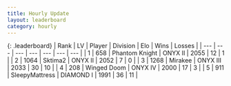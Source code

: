 ```yaml
---
title: Hourly Update
layout: leaderboard
category: hourly
---
```


{: .leaderboard}
| Rank | LV | Player | Division | Elo | Wins | Losses |
| --- | --- | --- | --- | --- | --- | --- |
| <span data-change="0">1</span> | 658 | <span title="ID: 742939">Phantom Knight</span> | ONYX II | <span data-change="0">2055</span> | <span data-change="0">12</span> | <span data-change="0">1</span> |
| <span data-change="1">2</span> | 1064 | <span title="ID: 402846">Sktima2</span> | ONYX II | <span data-change="31">2052</span> | <span data-change="4">7</span> | <span data-change="0">0</span> |
| <span data-change="-1">3</span> | 1268 | <span title="ID: 416373">Mirakee</span> | ONYX III | <span data-change="0">2033</span> | <span data-change="0">30</span> | <span data-change="0">10</span> |
| <span data-change="0">4</span> | 208 | <span title="ID: 744396">Winged Doom</span> | ONYX IV | <span data-change="0">2000</span> | <span data-change="0">17</span> | <span data-change="0">3</span> |
| <span data-change="0">5</span> | 911 | <span title="ID: 153129">SleepyMattress</span> | DIAMOND I | <span data-change="0">1991</span> | <span data-change="0">36</span> | <span data-change="0">11</span> |